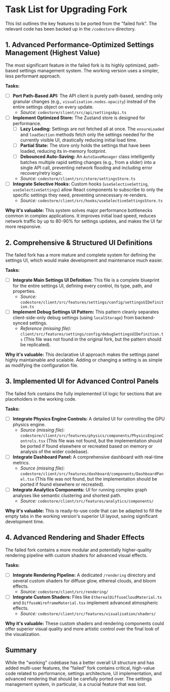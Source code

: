 # Task List for Upgrading Fork

This list outlines the key features to be ported from the "failed fork". The relevant code has been backed up in the `/codestore` directory.

## 1. Advanced Performance-Optimized Settings Management (Highest Value)

The most significant feature in the failed fork is its highly optimized, path-based settings management system. The working version uses a simpler, less performant approach.

**Tasks:**

- [ ] **Port Path-Based API:** The API client is purely path-based, sending only granular changes (e.g., `visualisation.nodes.opacity`) instead of the entire settings object on every update.
    - *Source:* `codestore/client/src/api/settingsApi.ts`
- [ ] **Implement Optimized Store:** The Zustand store is designed for performance.
    - [ ] **Lazy Loading:** Settings are not fetched all at once. The `ensureLoaded` and `loadSection` methods fetch only the settings needed for the currently visible UI, drastically reducing initial load time.
    - [ ] **Partial State:** The store only holds the settings that have been loaded, reducing its in-memory footprint.
    - [ ] **Debounced Auto-Saving:** An `AutoSaveManager` class intelligently batches multiple rapid setting changes (e.g., from a slider) into a single API call, preventing network flooding and including error recovery/retry logic.
    - *Source:* `codestore/client/src/store/settingsStore.ts`
- [ ] **Integrate Selective Hooks:** Custom hooks (`useSelectiveSetting`, `useSelectiveSettings`) allow React components to subscribe to only the specific settings they need, preventing unnecessary re-renders.
    - *Source:* `codestore/client/src/hooks/useSelectiveSettingsStore.ts`

**Why it's valuable:** This system solves major performance bottlenecks common in complex applications. It improves initial load speed, reduces network traffic by up to 80-90% for settings updates, and makes the UI far more responsive.

## 2. Comprehensive & Structured UI Definitions

The failed fork has a more mature and complete system for defining the settings UI, which would make development and maintenance much easier.

**Tasks:**

- [ ] **Integrate Main Settings UI Definition:** This file is a complete blueprint for the entire settings UI, defining every control, its type, path, and properties.
    - *Source:* `codestore/client/src/features/settings/config/settingsUIDefinition.ts`
- [ ] **Implement Debug Settings UI Pattern:** This pattern cleanly separates client-side-only debug settings (using `localStorage`) from backend-synced settings.
    - *Reference (missing file):* `client/src/features/settings/config/debugSettingsUIDefinition.ts` (This file was not found in the original fork, but the pattern should be replicated).

**Why it's valuable:** This declarative UI approach makes the settings panel highly maintainable and scalable. Adding or changing a setting is as simple as modifying the configuration file.

## 3. Implemented UI for Advanced Control Panels

The failed fork contains the fully implemented UI logic for sections that are placeholders in the working code.

**Tasks:**

- [ ] **Integrate Physics Engine Controls:** A detailed UI for controlling the GPU physics engine.
    - *Source (missing file):* `codestore/client/src/features/physics/components/PhysicsEngineControls.tsx` (This file was not found, but the implementation should be ported if found elsewhere or recreated based on memory or analysis of the wider codebase).
- [ ] **Integrate Dashboard Panel:** A comprehensive dashboard with real-time metrics.
    - *Source (missing file):* `codestore/client/src/features/dashboard/components/DashboardPanel.tsx` (This file was not found, but the implementation should be ported if found elsewhere or recreated).
- [ ] **Integrate Analytics Components:** UI for running complex graph analyses like semantic clustering and shortest path.
    - *Source:* `codestore/client/src/features/analytics/components/`

**Why it's valuable:** This is ready-to-use code that can be adapted to fill the empty tabs in the working version's superior UI layout, saving significant development time.





## 4. Advanced Rendering and Shader Effects

The failed fork contains a more modular and potentially higher-quality rendering pipeline with custom shaders for advanced visual effects.

**Tasks:**

- [ ] **Integrate Rendering Pipeline:** A dedicated `/rendering` directory and several custom shaders for diffuse glow, ethereal clouds, and bloom effects.
    - *Source:* `codestore/client/src/rendering/`
- [ ] **Integrate Custom Shaders:** Files like `EtherealDiffuseCloudMaterial.ts` and `DiffuseWireframeMaterial.tsx` implement advanced atmospheric effects.
    - *Source:* `codestore/client/src/features/visualisation/shaders/`

**Why it's valuable:** These custom shaders and rendering components could offer superior visual quality and more artistic control over the final look of the visualization.

## Summary

While the "working" codebase has a better overall UI structure and has added multi-user features, the "failed" fork contains critical, high-value code related to performance, settings architecture, UI implementation, and advanced rendering that should be carefully ported over. The settings management system, in particular, is a crucial feature that was lost.